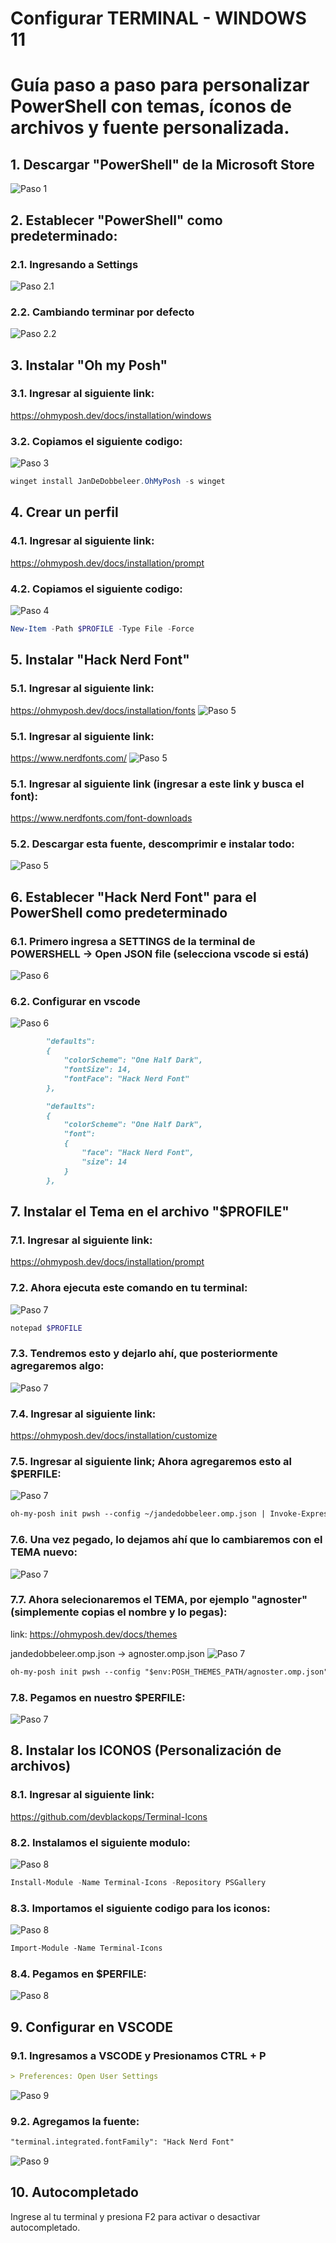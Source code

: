 # Configurar TERMINAL - WINDOWS 11
# Guía paso a paso para personalizar PowerShell con temas, íconos de archivos y fuente personalizada.

## 1. Descargar "PowerShell" de la Microsoft Store

![Paso 1](Terminal-window/powershell-microsoft.png)


## 2. Establecer "PowerShell" como predeterminado:

### 2.1. Ingresando a Settings
![Paso 2.1](Terminal-window/powershell-settings.png)


### 2.2. Cambiando terminar por defecto
![Paso 2.2](Terminal-window/powersshell-settings-cambiar-terminal.png)

## 3. Instalar "Oh my Posh"

### 3.1. Ingresar al siguiente link:
https://ohmyposh.dev/docs/installation/windows

### 3.2. Copiamos el siguiente codigo:
![Paso 3](Terminal-window/oh-my-posh-instalar.png)

```powershell
winget install JanDeDobbeleer.OhMyPosh -s winget
```

## 4. Crear un perfil

### 4.1. Ingresar al siguiente link:
https://ohmyposh.dev/docs/installation/prompt

### 4.2. Copiamos el siguiente codigo:

![Paso 4](Terminal-window/crear-perfil.png)

```powershell
New-Item -Path $PROFILE -Type File -Force
```

## 5. Instalar "Hack Nerd Font"

### 5.1. Ingresar al siguiente link:
https://ohmyposh.dev/docs/installation/fonts
![Paso 5](Terminal-window/font.png)
### 5.1. Ingresar al siguiente link:
https://www.nerdfonts.com/
![Paso 5](Terminal-window/font-2.png)
### 5.1. Ingresar al siguiente link (ingresar a este link y busca el font):
https://www.nerdfonts.com/font-downloads

### 5.2. Descargar esta fuente, descomprimir e instalar todo:
![Paso 5](Terminal-window/font-hack-nerd-font.png)


## 6. Establecer "Hack Nerd Font" para el PowerShell como predeterminado

### 6.1. Primero ingresa a SETTINGS de la terminal de POWERSHELL -> Open JSON file (selecciona vscode si está)

![Paso 6](Terminal-window/open-JSON-file-terminal.png)

### 6.2. Configurar en vscode

![Paso 6](Terminal-window/6.establecer-hack-nerd-font.png)

```markdown
        "defaults": 
        {
            "colorScheme": "One Half Dark",
            "fontSize": 14,
            "fontFace": "Hack Nerd Font"
        },
```
```markdown
        "defaults": 
        {
            "colorScheme": "One Half Dark",
            "font": 
            {
                "face": "Hack Nerd Font",
                "size": 14
            }
        },
```


## 7. Instalar el Tema en el archivo "$PROFILE"

### 7.1. Ingresar al siguiente link:
https://ohmyposh.dev/docs/installation/prompt

### 7.2. Ahora ejecuta este comando en tu terminal:
![Paso 7](Terminal-window/perfil-1.png)

```powershell
notepad $PROFILE
```

### 7.3. Tendremos esto y dejarlo ahí, que posteriormente agregaremos algo:
![Paso 7](Terminal-window/perfil-2.png)


### 7.4. Ingresar al siguiente link:
https://ohmyposh.dev/docs/installation/customize

### 7.5. Ingresar al siguiente link; Ahora agregaremos esto al $PERFILE:
![Paso 7](Terminal-window/perfil-3.png)
```markdown
oh-my-posh init pwsh --config ~/jandedobbeleer.omp.json | Invoke-Expression
```

### 7.6. Una vez pegado, lo dejamos ahí que lo cambiaremos con el TEMA nuevo:
![Paso 7](Terminal-window/perfil-4.png)


### 7.7. Ahora selecionaremos el TEMA, por ejemplo "agnoster" (simplemente copias el nombre y lo pegas):
link: https://ohmyposh.dev/docs/themes

jandedobbeleer.omp.json -> agnoster.omp.json
![Paso 7](Terminal-window/perfil-5.png)

```markdown
oh-my-posh init pwsh --config "$env:POSH_THEMES_PATH/agnoster.omp.json" | Invoke-Expression
```

### 7.8. Pegamos en nuestro $PERFILE:
![Paso 7](Terminal-window/perfil-6.png)


## 8. Instalar los ICONOS (Personalización de archivos)

### 8.1. Ingresar al siguiente link:
https://github.com/devblackops/Terminal-Icons

### 8.2. Instalamos el siguiente modulo:
![Paso 8](Terminal-window/iconos.png)

```powershell
Install-Module -Name Terminal-Icons -Repository PSGallery
```


### 8.3. Importamos el siguiente codigo para los iconos:
![Paso 8](Terminal-window/iconos-2.png)

```markdown
Import-Module -Name Terminal-Icons
```

### 8.4. Pegamos en $PERFILE:
![Paso 8](Terminal-window/iconos-3.png)


## 9. Configurar en VSCODE

### 9.1. Ingresamos a VSCODE y Presionamos CTRL + P
```markdown
> Preferences: Open User Settings
```
![Paso 9](Terminal-window/vscode-1.png)

### 9.2. Agregamos la fuente:

```markdown
"terminal.integrated.fontFamily": "Hack Nerd Font"
```
![Paso 9](Terminal-window/vscode-2.png)


## 10. Autocompletado

Ingrese al tu terminal y presiona F2 para activar o desactivar autocompletado.





